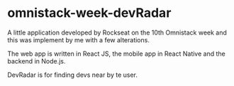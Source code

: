 # omnistack-week-devRadar

A little application developed by Rockseat on the 10th Omnistack week and this was implement by me with a few alterations.

The web app is written in React JS, the mobile app in React Native and the backend in Node.js.

DevRadar is for finding devs near by te user.